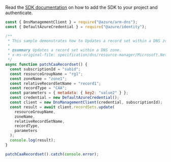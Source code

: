 Read the [SDK documentation](https://github.com/Azure/azure-sdk-for-js/blob/%40azure%2Farm-dns_5.0.1/sdk/dns/arm-dns/README.md) on how to add the SDK to your project and authenticate.

```javascript
const { DnsManagementClient } = require("@azure/arm-dns");
const { DefaultAzureCredential } = require("@azure/identity");

/**
 * This sample demonstrates how to Updates a record set within a DNS zone.
 *
 * @summary Updates a record set within a DNS zone.
 * x-ms-original-file: specification/dns/resource-manager/Microsoft.Network/stable/2018-05-01/examples/PatchCaaRecordset.json
 */
async function patchCaaRecordset() {
  const subscriptionId = "subid";
  const resourceGroupName = "rg1";
  const zoneName = "zone1";
  const relativeRecordSetName = "record1";
  const recordType = "CAA";
  const parameters = { metadata: { key2: "value2" } };
  const credential = new DefaultAzureCredential();
  const client = new DnsManagementClient(credential, subscriptionId);
  const result = await client.recordSets.update(
    resourceGroupName,
    zoneName,
    relativeRecordSetName,
    recordType,
    parameters
  );
  console.log(result);
}

patchCaaRecordset().catch(console.error);
```
